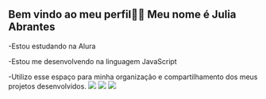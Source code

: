 ## Bem vindo ao meu perfil🐒💋 Meu nome é Julia Abrantes

-Estou estudando na Alura

-Estou me desenvolvendo na linguagem JavaScript

-Utilizo esse espaço para minha organização e compartilhamento dos meus projetos desenvolvidos.
![](https://media1.tenor.com/m/yZEwkyd_7_AAAAAd/rayanne-tiktok-surtando.gif)
![](https://media1.tenor.com/m/2ftKd33lCI0AAAAC/smirk-grin.gif)
![](https://media.tenor.com/FGQE67gRmAsAAAAi/shrek-neked.gif)
